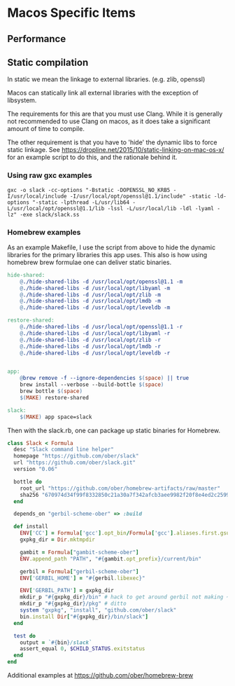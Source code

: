 # Macos Specific Items

## Performance

## Static compilation
In static we mean the linkage to external libraries. (e.g. zlib, openssl)

Macos can statically link all external libraries with the exception of libsystem.

The requirements for this are that you must use Clang.
While it is generally not recommended to use Clang on macos, as it does take a significant amount
of time to compile.

The other requirement is that you have to 'hide' the dynamic libs to force static linkage.
See https://dropline.net/2015/10/static-linking-on-mac-os-x/ for an example script to do this,
and the rationale behind it.

### Using raw gxc examples
```
gxc -o slack -cc-options "-Bstatic -DOPENSSL_NO_KRB5 -I/usr/local/include -I/usr/local/opt/openssl@1.1/include" -static -ld-options "-static -lpthread -L/usr/lib64 -L/usr/local/opt/openssl@1.1/lib -lssl -L/usr/local/lib -ldl -lyaml -lz" -exe slack/slack.ss
```

### Homebrew examples
As an example Makefile, I use the script from above to hide the dynamic libraries for the primary
libraries this app uses. This also is how using homebrew brew formulae one can deliver static binaries.

```makefile
hide-shared:
	@./hide-shared-libs -d /usr/local/opt/openssl@1.1 -m
	@./hide-shared-libs -d /usr/local/opt/libyaml -m
	@./hide-shared-libs -d /usr/local/opt/zlib -m
	@./hide-shared-libs -d /usr/local/opt/lmdb -m
	@./hide-shared-libs -d /usr/local/opt/leveldb -m

restore-shared:
	@./hide-shared-libs -d /usr/local/opt/openssl@1.1 -r
	@./hide-shared-libs -d /usr/local/opt/libyaml -r
	@./hide-shared-libs -d /usr/local/opt/zlib -r
	@./hide-shared-libs -d /usr/local/opt/lmdb -r
	@./hide-shared-libs -d /usr/local/opt/leveldb -r


app:
	@brew remove -f --ignore-dependencies $(space) || true
	brew install --verbose --build-bottle $(space)
	brew bottle $(space)
	$(MAKE) restore-shared

slack:
	$(MAKE) app space=slack
```

Then with the slack.rb, one can package up static binaries for Homebrew.

```ruby
class Slack < Formula
  desc "Slack command line helper"
  homepage "https://github.com/ober/slack"
  url "https://github.com/ober/slack.git"
  version "0.06"

  bottle do
    root_url "https://github.com/ober/homebrew-artifacts/raw/master"
    sha256 "670974d34f99f8332850c21a30a7f342afcb3aee9982f20f8e4ed2c25991ff01" => :mojave
  end

  depends_on "gerbil-scheme-ober" => :build

  def install
    ENV['CC'] = Formula['gcc'].opt_bin/Formula['gcc'].aliases.first.gsub("@","-")
    gxpkg_dir = Dir.mktmpdir

    gambit = Formula["gambit-scheme-ober"]
    ENV.append_path "PATH", "#{gambit.opt_prefix}/current/bin"

    gerbil = Formula["gerbil-scheme-ober"]
    ENV['GERBIL_HOME'] = "#{gerbil.libexec}"

    ENV['GERBIL_PATH'] = gxpkg_dir
    mkdir_p "#{gxpkg_dir}/bin" # hack to get around gerbil not making ~/.gxpkg/bin
    mkdir_p "#{gxpkg_dir}/pkg" # ditto
    system "gxpkg", "install", "github.com/ober/slack"
    bin.install Dir["#{gxpkg_dir}/bin/slack"]
  end

  test do
    output = `#{bin}/slack`
    assert_equal 0, $CHILD_STATUS.exitstatus
  end
end

```
Additional examples at https://github.com/ober/homebrew-brew



###
